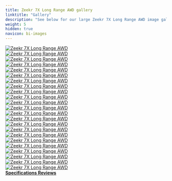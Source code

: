 ```yaml
---
title: Zeekr 7X Long Range AWD gallery
linktitle: "Gallery"
description: "See below for our large Zeekr 7X Long Range AWD image gallery. Click pictures for high-resolution versions."
weight: 5
hidden: true
navicon: bi-images
---
```

<!-- markdownlint-disable MD033 -->
<div class="row" id ="my-gallery">
	<div class="pswp-grid-item col-6 col-md-4">
		<a href="https://media.evkx.net/multimedia/models/zeekr/7x/7x_long_range_awd/exterior_1.jpg"
data-pswp-src="https://media.evkx.net/multimedia/models/zeekr/7x/7x_long_range_awd/exterior_1.jpg"
data-pswp-width="3000"
data-pswp-height="1687" 
target="_blank">
			<img src="https://media.evkx.net/multimedia/models/zeekr/7x/7x_long_range_awd/exterior_1_xst.jpg" alt="Zeekr 7X Long Range AWD" class="img-fluid " />
		</a>
	</div>
	<div class="pswp-grid-item col-6 col-md-4">
		<a href="https://media.evkx.net/multimedia/models/zeekr/7x/7x_long_range_awd/exterior_10.JPG"
data-pswp-src="https://media.evkx.net/multimedia/models/zeekr/7x/7x_long_range_awd/exterior_10.JPG"
data-pswp-width="3000"
data-pswp-height="1687" 
target="_blank">
			<img src="https://media.evkx.net/multimedia/models/zeekr/7x/7x_long_range_awd/exterior_10_xst.JPG" alt="Zeekr 7X Long Range AWD" class="img-fluid " />
		</a>
	</div>
	<div class="pswp-grid-item col-6 col-md-4">
		<a href="https://media.evkx.net/multimedia/models/zeekr/7x/7x_long_range_awd/exterior_11.jpg"
data-pswp-src="https://media.evkx.net/multimedia/models/zeekr/7x/7x_long_range_awd/exterior_11.jpg"
data-pswp-width="3000"
data-pswp-height="1687" 
target="_blank">
			<img src="https://media.evkx.net/multimedia/models/zeekr/7x/7x_long_range_awd/exterior_11_xst.jpg" alt="Zeekr 7X Long Range AWD" class="img-fluid " />
		</a>
	</div>
	<div class="pswp-grid-item col-6 col-md-4">
		<a href="https://media.evkx.net/multimedia/models/zeekr/7x/7x_long_range_awd/exterior_12.jpg"
data-pswp-src="https://media.evkx.net/multimedia/models/zeekr/7x/7x_long_range_awd/exterior_12.jpg"
data-pswp-width="3000"
data-pswp-height="1687" 
target="_blank">
			<img src="https://media.evkx.net/multimedia/models/zeekr/7x/7x_long_range_awd/exterior_12_xst.jpg" alt="Zeekr 7X Long Range AWD" class="img-fluid " />
		</a>
	</div>
	<div class="pswp-grid-item col-6 col-md-4">
		<a href="https://media.evkx.net/multimedia/models/zeekr/7x/7x_long_range_awd/exterior_13.jpg"
data-pswp-src="https://media.evkx.net/multimedia/models/zeekr/7x/7x_long_range_awd/exterior_13.jpg"
data-pswp-width="3000"
data-pswp-height="1687" 
target="_blank">
			<img src="https://media.evkx.net/multimedia/models/zeekr/7x/7x_long_range_awd/exterior_13_xst.jpg" alt="Zeekr 7X Long Range AWD" class="img-fluid " />
		</a>
	</div>
	<div class="pswp-grid-item col-6 col-md-4">
		<a href="https://media.evkx.net/multimedia/models/zeekr/7x/7x_long_range_awd/exterior_14.jpg"
data-pswp-src="https://media.evkx.net/multimedia/models/zeekr/7x/7x_long_range_awd/exterior_14.jpg"
data-pswp-width="3000"
data-pswp-height="1687" 
target="_blank">
			<img src="https://media.evkx.net/multimedia/models/zeekr/7x/7x_long_range_awd/exterior_14_xst.jpg" alt="Zeekr 7X Long Range AWD" class="img-fluid " />
		</a>
	</div>
	<div class="pswp-grid-item col-6 col-md-4">
		<a href="https://media.evkx.net/multimedia/models/zeekr/7x/7x_long_range_awd/exterior_2.jpg"
data-pswp-src="https://media.evkx.net/multimedia/models/zeekr/7x/7x_long_range_awd/exterior_2.jpg"
data-pswp-width="2952"
data-pswp-height="1660" 
target="_blank">
			<img src="https://media.evkx.net/multimedia/models/zeekr/7x/7x_long_range_awd/exterior_2_xst.jpg" alt="Zeekr 7X Long Range AWD" class="img-fluid " />
		</a>
	</div>
	<div class="pswp-grid-item col-6 col-md-4">
		<a href="https://media.evkx.net/multimedia/models/zeekr/7x/7x_long_range_awd/exterior_3.jpg"
data-pswp-src="https://media.evkx.net/multimedia/models/zeekr/7x/7x_long_range_awd/exterior_3.jpg"
data-pswp-width="2971"
data-pswp-height="1671" 
target="_blank">
			<img src="https://media.evkx.net/multimedia/models/zeekr/7x/7x_long_range_awd/exterior_3_xst.jpg" alt="Zeekr 7X Long Range AWD" class="img-fluid " />
		</a>
	</div>
	<div class="pswp-grid-item col-6 col-md-4">
		<a href="https://media.evkx.net/multimedia/models/zeekr/7x/7x_long_range_awd/exterior_4.jpg"
data-pswp-src="https://media.evkx.net/multimedia/models/zeekr/7x/7x_long_range_awd/exterior_4.jpg"
data-pswp-width="3000"
data-pswp-height="1687" 
target="_blank">
			<img src="https://media.evkx.net/multimedia/models/zeekr/7x/7x_long_range_awd/exterior_4_xst.jpg" alt="Zeekr 7X Long Range AWD" class="img-fluid " />
		</a>
	</div>
	<div class="pswp-grid-item col-6 col-md-4">
		<a href="https://media.evkx.net/multimedia/models/zeekr/7x/7x_long_range_awd/exterior_5.jpg"
data-pswp-src="https://media.evkx.net/multimedia/models/zeekr/7x/7x_long_range_awd/exterior_5.jpg"
data-pswp-width="3000"
data-pswp-height="1687" 
target="_blank">
			<img src="https://media.evkx.net/multimedia/models/zeekr/7x/7x_long_range_awd/exterior_5_xst.jpg" alt="Zeekr 7X Long Range AWD" class="img-fluid " />
		</a>
	</div>
	<div class="pswp-grid-item col-6 col-md-4">
		<a href="https://media.evkx.net/multimedia/models/zeekr/7x/7x_long_range_awd/exterior_6.jpg"
data-pswp-src="https://media.evkx.net/multimedia/models/zeekr/7x/7x_long_range_awd/exterior_6.jpg"
data-pswp-width="3000"
data-pswp-height="1687" 
target="_blank">
			<img src="https://media.evkx.net/multimedia/models/zeekr/7x/7x_long_range_awd/exterior_6_xst.jpg" alt="Zeekr 7X Long Range AWD" class="img-fluid " />
		</a>
	</div>
	<div class="pswp-grid-item col-6 col-md-4">
		<a href="https://media.evkx.net/multimedia/models/zeekr/7x/7x_long_range_awd/exterior_7.jpg"
data-pswp-src="https://media.evkx.net/multimedia/models/zeekr/7x/7x_long_range_awd/exterior_7.jpg"
data-pswp-width="3000"
data-pswp-height="1687" 
target="_blank">
			<img src="https://media.evkx.net/multimedia/models/zeekr/7x/7x_long_range_awd/exterior_7_xst.jpg" alt="Zeekr 7X Long Range AWD" class="img-fluid " />
		</a>
	</div>
	<div class="pswp-grid-item col-6 col-md-4">
		<a href="https://media.evkx.net/multimedia/models/zeekr/7x/7x_long_range_awd/exterior_8.jpg"
data-pswp-src="https://media.evkx.net/multimedia/models/zeekr/7x/7x_long_range_awd/exterior_8.jpg"
data-pswp-width="2865"
data-pswp-height="1612" 
target="_blank">
			<img src="https://media.evkx.net/multimedia/models/zeekr/7x/7x_long_range_awd/exterior_8_xst.jpg" alt="Zeekr 7X Long Range AWD" class="img-fluid " />
		</a>
	</div>
	<div class="pswp-grid-item col-6 col-md-4">
		<a href="https://media.evkx.net/multimedia/models/zeekr/7x/7x_long_range_awd/exterior_9.jpg"
data-pswp-src="https://media.evkx.net/multimedia/models/zeekr/7x/7x_long_range_awd/exterior_9.jpg"
data-pswp-width="3000"
data-pswp-height="1687" 
target="_blank">
			<img src="https://media.evkx.net/multimedia/models/zeekr/7x/7x_long_range_awd/exterior_9_xst.jpg" alt="Zeekr 7X Long Range AWD" class="img-fluid " />
		</a>
	</div>
	<div class="pswp-grid-item col-6 col-md-4">
		<a href="https://media.evkx.net/multimedia/models/zeekr/7x/7x_long_range_awd/frontseats_1.jpg"
data-pswp-src="https://media.evkx.net/multimedia/models/zeekr/7x/7x_long_range_awd/frontseats_1.jpg"
data-pswp-width="3000"
data-pswp-height="1687" 
target="_blank">
			<img src="https://media.evkx.net/multimedia/models/zeekr/7x/7x_long_range_awd/frontseats_1_xst.jpg" alt="Zeekr 7X Long Range AWD" class="img-fluid " />
		</a>
	</div>
	<div class="pswp-grid-item col-6 col-md-4">
		<a href="https://media.evkx.net/multimedia/models/zeekr/7x/7x_long_range_awd/interior_1.jpg"
data-pswp-src="https://media.evkx.net/multimedia/models/zeekr/7x/7x_long_range_awd/interior_1.jpg"
data-pswp-width="3000"
data-pswp-height="1687" 
target="_blank">
			<img src="https://media.evkx.net/multimedia/models/zeekr/7x/7x_long_range_awd/interior_1_xst.jpg" alt="Zeekr 7X Long Range AWD" class="img-fluid " />
		</a>
	</div>
	<div class="pswp-grid-item col-6 col-md-4">
		<a href="https://media.evkx.net/multimedia/models/zeekr/7x/7x_long_range_awd/interior_2.jpg"
data-pswp-src="https://media.evkx.net/multimedia/models/zeekr/7x/7x_long_range_awd/interior_2.jpg"
data-pswp-width="3000"
data-pswp-height="1687" 
target="_blank">
			<img src="https://media.evkx.net/multimedia/models/zeekr/7x/7x_long_range_awd/interior_2_xst.jpg" alt="Zeekr 7X Long Range AWD" class="img-fluid " />
		</a>
	</div>
	<div class="pswp-grid-item col-6 col-md-4">
		<a href="https://media.evkx.net/multimedia/models/zeekr/7x/7x_long_range_awd/interior_3.png"
data-pswp-src="https://media.evkx.net/multimedia/models/zeekr/7x/7x_long_range_awd/interior_3.png"
data-pswp-width="3000"
data-pswp-height="1687" 
target="_blank">
			<img src="https://media.evkx.net/multimedia/models/zeekr/7x/7x_long_range_awd/interior_3_xst.png" alt="Zeekr 7X Long Range AWD" class="img-fluid " />
		</a>
	</div>
	<div class="pswp-grid-item col-6 col-md-4">
		<a href="https://media.evkx.net/multimedia/models/zeekr/7x/7x_long_range_awd/main_1.jpg"
data-pswp-src="https://media.evkx.net/multimedia/models/zeekr/7x/7x_long_range_awd/main_1.jpg"
data-pswp-width="3000"
data-pswp-height="1687" 
target="_blank">
			<img src="https://media.evkx.net/multimedia/models/zeekr/7x/7x_long_range_awd/main_1_xst.jpg" alt="Zeekr 7X Long Range AWD" class="img-fluid " />
		</a>
	</div>
	<div class="pswp-grid-item col-6 col-md-4">
		<a href="https://media.evkx.net/multimedia/models/zeekr/7x/7x_long_range_awd/rearlights_1.jpg"
data-pswp-src="https://media.evkx.net/multimedia/models/zeekr/7x/7x_long_range_awd/rearlights_1.jpg"
data-pswp-width="3000"
data-pswp-height="1690" 
target="_blank">
			<img src="https://media.evkx.net/multimedia/models/zeekr/7x/7x_long_range_awd/rearlights_1_xst.jpg" alt="Zeekr 7X Long Range AWD" class="img-fluid " />
		</a>
	</div>
	<div class="pswp-grid-item col-6 col-md-4">
		<a href="https://media.evkx.net/multimedia/models/zeekr/7x/7x_long_range_awd/roof_1.jpg"
data-pswp-src="https://media.evkx.net/multimedia/models/zeekr/7x/7x_long_range_awd/roof_1.jpg"
data-pswp-width="3000"
data-pswp-height="1687" 
target="_blank">
			<img src="https://media.evkx.net/multimedia/models/zeekr/7x/7x_long_range_awd/roof_1_xst.jpg" alt="Zeekr 7X Long Range AWD" class="img-fluid " />
		</a>
	</div>
	<div class="pswp-grid-item col-6 col-md-4">
		<a href="https://media.evkx.net/multimedia/models/zeekr/7x/7x_long_range_awd/screens_1.jpg"
data-pswp-src="https://media.evkx.net/multimedia/models/zeekr/7x/7x_long_range_awd/screens_1.jpg"
data-pswp-width="3000"
data-pswp-height="1687" 
target="_blank">
			<img src="https://media.evkx.net/multimedia/models/zeekr/7x/7x_long_range_awd/screens_1_xst.jpg" alt="Zeekr 7X Long Range AWD" class="img-fluid " />
		</a>
	</div>
	<div class="pswp-grid-item col-6 col-md-4">
		<a href="https://media.evkx.net/multimedia/models/zeekr/7x/7x_long_range_awd/wheels_1.jpg"
data-pswp-src="https://media.evkx.net/multimedia/models/zeekr/7x/7x_long_range_awd/wheels_1.jpg"
data-pswp-width="3000"
data-pswp-height="1684" 
target="_blank">
			<img src="https://media.evkx.net/multimedia/models/zeekr/7x/7x_long_range_awd/wheels_1_xst.jpg" alt="Zeekr 7X Long Range AWD" class="img-fluid " />
		</a>
	</div>
</div>
<script type="module">
  import PhotoSwipeLightbox from '/js/photoswipe-lightbox.esm.js';
    const lightbox = new PhotoSwipeLightbox({
       gallery: '#my-gallery',
        children: 'a',
        pswpModule: () => import('/js/photoswipe.esm.js')
    });
lightbox.init();
</script>
<div class="mt-3 mb-3">
<a href="../specifications/" class="text-decoration-none text-black">
<strong><i class="bi-arrow-left"></i> Specifications </strong>
</a>
<a href="../reviews/" class="text-decoration-none text-black float-end">
<strong>Reviews <i class="bi-arrow-right"></i></strong>
</a>
</div>
